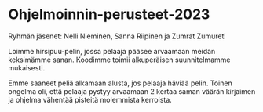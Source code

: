 # Ohjelmoinnin-perusteet-2023
Ryhmän jäsenet: Nelli Nieminen, Sanna Riipinen ja Zumrat Zumureti

Loimme hirsipuu-pelin, jossa pelaaja pääsee arvaamaan meidän keksimämme sanan. Koodimme toimii alkuperäisen suunnitelmamme mukaisesti.

Emme saaneet peliä alkamaan alusta, jos pelaaja häviää pelin. Toinen ongelma oli, että pelaaja pystyy arvaamaan 2 kertaa saman väärän kirjaimen ja ohjelma vähentää pisteitä molemmista kerroista.
